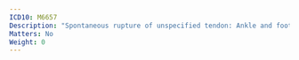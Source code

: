 ```yaml
---
ICD10: M6657
Description: "Spontaneous rupture of unspecified tendon: Ankle and foot"
Matters: No
Weight: 0
---
```

